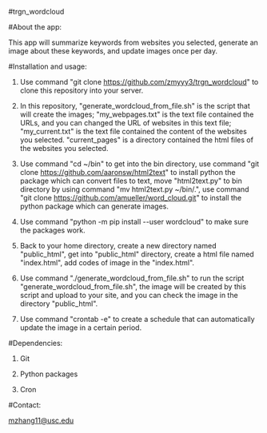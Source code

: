 #trgn_wordcloud

#About the app:

 This app will summarize keywords from websites you selected, generate an image about these keywords, and update images once per day.

#Installation and usage:

1.  Use command "git clone https://github.com/zmyyy3/trgn_wordcloud" to clone this repository into your server.

2.  In this repository, "generate_wordcloud_from_file.sh" is the script that will create the images; "my_webpages.txt" is the text file contained the URLs, and you can changed the URL of websites in this text file; "my_current.txt" is the text file contained the content of the websites you selected. "current_pages" is a directory contained the html files of the websites you selected.


3.  Use command "cd ~/bin" to get into the bin directory, use command "git clone https://github.com/aaronsw/html2text" to install python the package which can convert files to text, move "html2text.py" to bin directory by using command "mv html2text.py ~/bin/.", use command "git clone https://github.com/amueller/word_cloud.git" to install the python package which can generate images.

4.  Use command "python -m pip install --user wordcloud" to make sure the packages work.

5.  Back to your home directory, create a new directory named "public_html", get into "public_html" directory, create a html file named "index.html", add codes of image in the "index.html".

6.  Use command "./generate_wordcloud_from_file.sh" to run the script "generate_wordcloud_from_file.sh", the image will be created by this script and upload to your site, and you can check the image in the directory "public_html". 

7.  Use command "crontab -e" to create a schedule that can automatically update the image in a certain period.

#Dependencies:

1.  Git 

2.  Python packages

3.  Cron

#Contact:
 
   mzhang11@usc.edu


